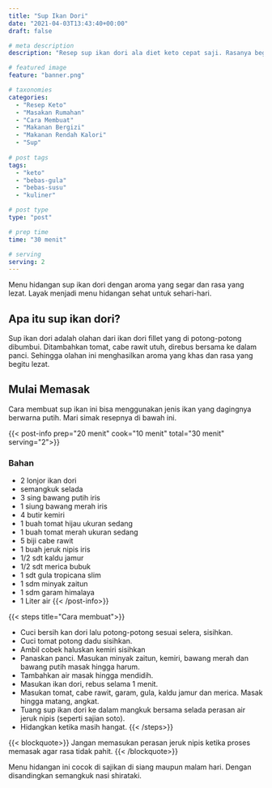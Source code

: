 ```yaml
---
title: "Sup Ikan Dori"
date: "2021-04-03T13:43:40+00:00"
draft: false

# meta description
description: "Resep sup ikan dori ala diet keto cepat saji. Rasanya begitu segar sangat menggugah selera."

# featured image
feature: "banner.png"

# taxonomies
categories:
  - "Resep Keto"
  - "Masakan Rumahan"
  - "Cara Membuat"
  - "Makanan Bergizi"
  - "Makanan Rendah Kalori"
  - "Sup"
  
# post tags
tags:
  - "keto"
  - "bebas-gula"
  - "bebas-susu"
  - "kuliner"

# post type
type: "post"

# prep time
time: "30 menit"

# serving
serving: 2
---
```

Menu hidangan sup ikan dori dengan aroma yang segar dan rasa yang lezat. Layak menjadi menu hidangan sehat untuk sehari-hari.

## Apa itu sup ikan dori?

Sup ikan dori adalah olahan dari ikan dori fillet yang di potong-potong dibumbui. Ditambahkan tomat, cabe rawit utuh, direbus bersama ke dalam panci. Sehingga olahan ini menghasilkan aroma yang khas dan rasa yang begitu lezat.

## Mulai Memasak

Cara membuat sup ikan ini bisa menggunakan jenis ikan yang dagingnya berwarna putih. Mari simak resepnya di bawah ini.

{{< post-info prep="20 menit" cook="10 menit" total="30 menit" serving="2">}}

### Bahan

- 2 lonjor ikan dori
- semangkuk selada
- 3 sing bawang putih iris
- 1 siung bawang merah iris
- 4 butir kemiri
- 1 buah tomat hijau ukuran sedang
- 1 buah tomat merah ukuran sedang
- 5 biji cabe rawit
- 1 buah jeruk nipis iris
- 1/2 sdt kaldu jamur
- 1/2 sdt merica bubuk
- 1 sdt gula tropicana slim
- 1 sdm minyak zaitun
- 1 sdm garam himalaya
- 1 Liter air
{{< /post-info>}}

{{< steps title="Cara membuat">}}
- Cuci bersih kan dori lalu potong-potong sesuai selera, sisihkan.
- Cuci tomat potong dadu sisihkan.
- Ambil cobek haluskan kemiri sisihkan
- Panaskan panci. Masukan minyak zaitun, kemiri, bawang merah dan bawang putih masak hingga harum.
- Tambahkan air masak hingga mendidih.
- Masukan ikan dori, rebus selama 1 menit.
- Masukan tomat, cabe rawit, garam, gula, kaldu jamur dan merica. Masak hingga matang, angkat.
- Tuang sup ikan dori ke dalam mangkuk bersama selada perasan air jeruk nipis (seperti sajian soto).
- Hidangkan ketika masih hangat.
{{< /steps>}}

{{< blockquote>}}
Jangan memasukan perasan jeruk nipis ketika proses memasak agar rasa tidak pahit.
{{< /blockquote>}}

Menu hidangan ini cocok di sajikan di siang maupun malam hari. Dengan disandingkan semangkuk nasi shirataki.

